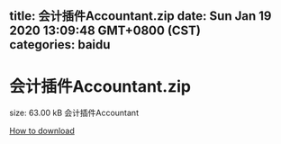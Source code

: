 
title: 会计插件Accountant.zip
date: Sun Jan 19 2020 13:09:48 GMT+0800 (CST)    
categories: baidu
---

# 会计插件Accountant.zip
size: 63.00 kB
 会计插件Accountant
 

[How to download](https://bpcam.bemobtrk.com/go/2ceec3aa-1ca2-46d6-b9ff-aaa5c184517c?jno=822)